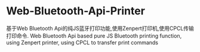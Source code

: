 # Web-Bluetooth-Api-Printer
基于Web Bluetooth Api的纯JS蓝牙打印功能,使用Zenpert打印机,使用CPCL传输打印命令.
Web Bluetooth Api based pure JS Bluetooth printing function, using Zenpert printer, using CPCL to transfer print commands
